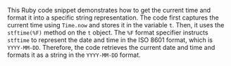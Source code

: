 This Ruby code snippet demonstrates how to get the current time and format it into a specific string representation. The code first captures the current time using `Time.now` and stores it in the variable `t`. Then, it uses the `stftime(%F)` method on the `t` object. The `%F` format specifier instructs `stftime` to represent the date and time in the ISO 8601 format, which is `YYYY-MM-DD`. Therefore, the code retrieves the current date and time and formats it as a string in the `YYYY-MM-DD` format.




